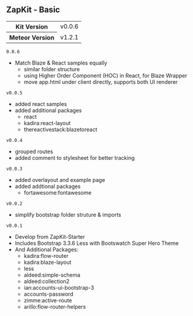 ZapKit - Basic
----------------

<table>
  <tbody>
    <tr>
      <th>Kit Version</th>
      <td>v0.0.6</td>
    </tr>
    <tr>
      <th>Meteor Version</th>
      <td>v1.2.1</td>
    </tr>
  </tbody>
</table>

`0.0.6`

- Match Blaze & React samples equally
    - similar folder structure
    - using Higher Order Component (HOC) in React, for Blaze Wrapper
    - move app.html under client directly, supports both UI renderer

`v0.0.5`

- added react samples
- added additional packages
    - react
    - kadira:react-layout
    - thereactivestack:blazetoreact

`v0.0.4`

- grouped routes
- added comment to stylesheet for better tracking

`v0.0.3`

- added overlayout and example page
- added addtional packages
    - fortawesome:fontawesome

`v0.0.2`

- simplify bootstrap folder struture & imports

`v0.0.1`

- Develop from ZapKit-Starter
- Includes Bootstrap 3.3.6 Less with Bootswatch Super Hero Theme
- And Additional Packages:
    - kadira:flow-router
    - kadira:blaze-layout
    - less
    - aldeed:simple-schema
    - aldeed:collection2
    - ian:accounts-ui-bootstrap-3
    - accounts-password
    - zimme:active-route
    - arillo:flow-router-helpers
    




